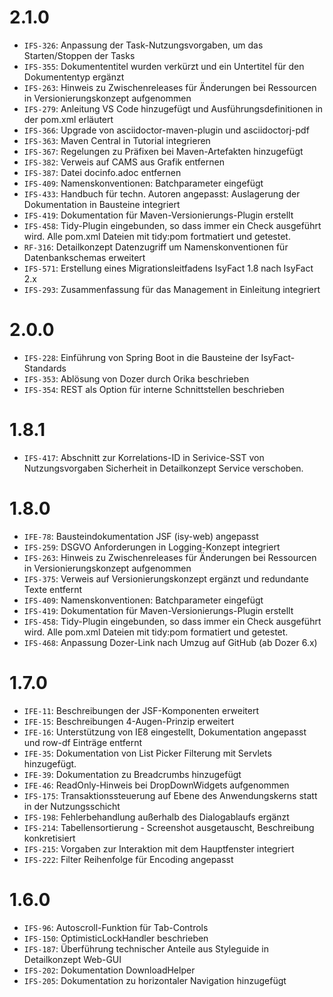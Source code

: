 # 2.1.0
- `IFS-326`: Anpassung der Task-Nutzungsvorgaben, um das Starten/Stoppen der Tasks
- `IFS-355`: Dokumententitel wurden verkürzt und ein Untertitel für den Dokumententyp ergänzt
- `IFS-263`: Hinweis zu Zwischenreleases für Änderungen bei Ressourcen in Versionierungskonzept aufgenommen
- `IFS-279`: Anleitung VS Code hinzugefügt und Ausführungsdefinitionen in der pom.xml erläutert
- `IFS-366`: Upgrade von asciidoctor-maven-plugin und asciidoctorj-pdf
- `IFS-363`: Maven Central in Tutorial integrieren
- `IFS-367`: Regelungen zu Präfixen bei Maven-Artefakten hinzugefügt
- `IFS-382`: Verweis auf CAMS aus Grafik entfernen
- `IFS-387`: Datei docinfo.adoc entfernen
- `IFS-409`: Namenskonventionen: Batchparameter eingefügt
- `IFS-433`: Handbuch für techn. Autoren angepasst: Auslagerung der Dokumentation in Bausteine integriert
- `IFS-419`: Dokumentation für Maven-Versionierungs-Plugin erstellt
- `IFS-458`: Tidy-Plugin eingebunden, so dass immer ein Check ausgeführt wird. Alle pom.xml Dateien mit tidy:pom fortmatiert und getestet.
- `RF-316`: Detailkonzept Datenzugriff um Namenskonventionen für Datenbankschemas erweitert
- `IFS-571`: Erstellung eines Migrationsleitfadens IsyFact 1.8 nach IsyFact 2.x
- `IFS-293`: Zusammenfassung für das Management in Einleitung integriert

# 2.0.0
- `IFS-228`: Einführung von Spring Boot in die Bausteine der IsyFact-Standards
- `IFS-353`: Ablösung von Dozer durch Orika beschrieben
- `IFS-354`: REST als Option für interne Schnittstellen beschrieben

# 1.8.1
- `IFS-417`: Abschnitt zur Korrelations-ID in Serivice-SST von Nutzungsvorgaben Sicherheit in Detailkonzept Service verschoben.

# 1.8.0
- `IFE-78`: Bausteindokumentation JSF (isy-web) angepasst
- `IFS-259`: DSGVO Anforderungen in Logging-Konzept integriert
- `IFS-263`: Hinweis zu Zwischenreleases für Änderungen bei Ressourcen in Versionierungskonzept aufgenommen
- `IFS-375`: Verweis auf Versionierungskonzept ergänzt und redundante Texte entfernt
- `IFS-409`: Namenskonventionen: Batchparameter eingefügt
- `IFS-419`: Dokumentation für Maven-Versionierungs-Plugin erstellt
- `IFS-458`: Tidy-Plugin eingebunden, so dass immer ein Check ausgeführt wird. Alle pom.xml Dateien mit tidy:pom formatiert und getestet.
- `IFS-468`: Anpassung Dozer-Link nach Umzug auf GitHub (ab Dozer 6.x)

# 1.7.0
- `IFE-11`: Beschreibungen der JSF-Komponenten erweitert
- `IFE-15`: Beschreibungen 4-Augen-Prinzip erweitert
- `IFE-16`: Unterstützung von IE8 eingestellt, Dokumentation angepasst und row-df Einträge entfernt
- `IFE-35`: Dokumentation von List Picker Filterung mit Servlets hinzugefügt.
- `IFE-39`: Dokumentation zu Breadcrumbs hinzugefügt
- `IFE-46`: ReadOnly-Hinweis bei DropDownWidgets aufgenommen
- `IFS-175`: Transaktionssteuerung auf Ebene des Anwendungskerns statt in der Nutzungsschicht
- `IFS-198`: Fehlerbehandlung außerhalb des Dialogablaufs ergänzt
- `IFS-214`: Tabellensortierung - Screenshot ausgetauscht, Beschreibung konkretisiert
- `IFS-215`: Vorgaben zur Interaktion mit dem Hauptfenster integriert
- `IFS-222`: Filter Reihenfolge für Encoding angepasst



# 1.6.0
- `IFS-96`: Autoscroll-Funktion für Tab-Controls
- `IFS-150`: OptimisticLockHandler beschrieben
- `IFS-187`: Überführung technischer Anteile aus Styleguide in Detailkonzept Web-GUI
- `IFS-202`: Dokumentation DownloadHelper
- `IFS-205`: Dokumentation zu horizontaler Navigation hinzugefügt